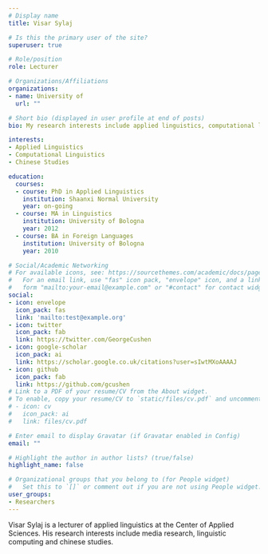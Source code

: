 ```yaml
---
# Display name
title: Visar Sylaj

# Is this the primary user of the site?
superuser: true

# Role/position
role: Lecturer

# Organizations/Affiliations
organizations:
- name: University of
  url: ""

# Short bio (displayed in user profile at end of posts)
bio: My research interests include applied linguistics, computational linguistics and chinese studies.

interests:
- Applied Linguistics
- Computational Linguistics
- Chinese Studies

education:
  courses:
  - course: PhD in Applied Linguistics
    institution: Shaanxi Normal University
    year: on-going
  - course: MA in Linguistics
    institution: University of Bologna
    year: 2012
  - course: BA in Foreign Languages
    institution: University of Bologna
    year: 2010

# Social/Academic Networking
# For available icons, see: https://sourcethemes.com/academic/docs/page-builder/#icons
#   For an email link, use "fas" icon pack, "envelope" icon, and a link in the
#   form "mailto:your-email@example.com" or "#contact" for contact widget.
social:
- icon: envelope
  icon_pack: fas
  link: 'mailto:test@example.org'
- icon: twitter
  icon_pack: fab
  link: https://twitter.com/GeorgeCushen
- icon: google-scholar
  icon_pack: ai
  link: https://scholar.google.co.uk/citations?user=sIwtMXoAAAAJ
- icon: github
  icon_pack: fab
  link: https://github.com/gcushen
# Link to a PDF of your resume/CV from the About widget.
# To enable, copy your resume/CV to `static/files/cv.pdf` and uncomment the lines below.
# - icon: cv
#   icon_pack: ai
#   link: files/cv.pdf

# Enter email to display Gravatar (if Gravatar enabled in Config)
email: ""

# Highlight the author in author lists? (true/false)
highlight_name: false

# Organizational groups that you belong to (for People widget)
#   Set this to `[]` or comment out if you are not using People widget.
user_groups:
- Researchers
---
```


Visar Sylaj is a lecturer of applied linguistics at the Center of Applied Sciences. His research interests include media research, linguistic computing and chinese studies. 


